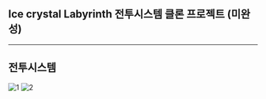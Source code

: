## Ice crystal Labyrinth 전투시스템 클론 프로젝트 (미완성)

-------
## 전투시스템 
![1](https://user-images.githubusercontent.com/50266731/101987458-8dd34300-3cd7-11eb-9a9d-357c072a3a86.jpg)
![2](https://user-images.githubusercontent.com/50266731/101987465-988dd800-3cd7-11eb-9322-3d51c296f8e6.jpg)
